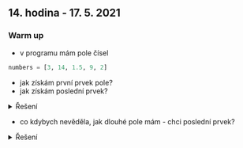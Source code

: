 ## 14. hodina - 17. 5. 2021

### Warm up

- v programu mám pole čísel

``` python
numbers = [3, 14, 1.5, 9, 2]
```

- jak získám první prvek pole?
- jak získám poslední prvek?

<details>
<summary>Řešení</summary>
  
  first = numbers[0]
  
  last = numbers[4]

</details>

- co kdybych nevěděla, jak dlouhé pole mám - chci poslední prvek?

<details>
<summary>Řešení</summary>
  
  last = numbers[len(numbers) - 1]
  
  last = numbers[-1]
  
</details>
